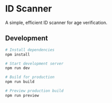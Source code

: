 # ID Scanner

A simple, efficient ID scanner for age verification.

## Development

```bash
# Install dependencies
npm install

# Start development server
npm run dev

# Build for production
npm run build

# Preview production build
npm run preview
```
